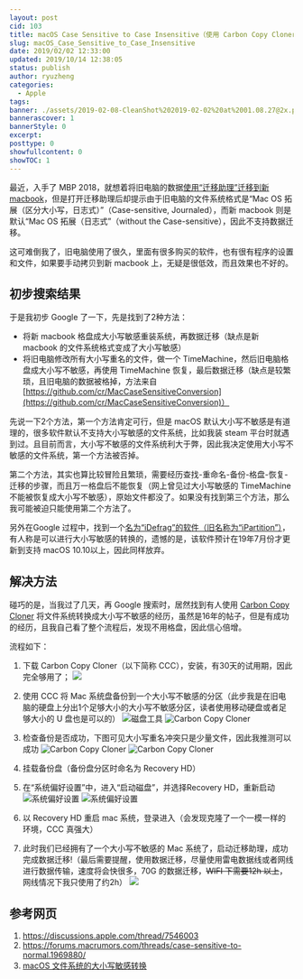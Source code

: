 ```yaml
---
layout: post
cid: 103
title: macOS Case Sensitive to Case Insensitive（使用 Carbon Copy Cloner）
slug: macOS_Case_Sensitive_to_Case_Insensitive
date: 2019/02/02 12:33:00
updated: 2019/10/14 12:38:05
status: publish
author: ryuzheng
categories: 
  - Apple
tags: 
banner: ./assets/2019-02-08-CleanShot%202019-02-02%20at%2001.08.27@2x.png
bannerascover: 1
bannerStyle: 0
excerpt: 
posttype: 0
showfullcontent: 0
showTOC: 1
---
```



最近，入手了 MBP 2018，就想着将旧电脑的数据[使用“迁移助理”迁移到新 macbook](https://support.apple.com/zh-cn/HT204350)，但是打开迁移助理后却提示由于旧电脑的文件系统格式是“Mac OS 拓展（区分大小写，日志式）”（Case-sensitive, Journaled），而新 macbook 则是默认“Mac OS 拓展（日志式”（without the Case-sensitive），因此不支持数据迁移。

这可难倒我了，旧电脑使用了很久，里面有很多购买的软件，也有很有程序的设置和文件，如果要手动拷贝到新 macbook 上，无疑是很低效，而且效果也不好的。

## 初步搜索结果

于是我初步 Google 了一下，先是找到了2种方法：

 - 将新 macbook 格盘成大小写敏感重装系统，再数据迁移（缺点是新 macbook 的文件系统格式变成了大小写敏感）
 - 将旧电脑修改所有大小写重名的文件，做一个 TimeMachine，然后旧电脑格盘成大小写不敏感，再使用 TimeMachine 恢复，最后数据迁移（缺点是较繁琐，且旧电脑的数据被格掉，方法来自 [https://github.com/cr/MacCaseSensitiveConversion](https://github.com/cr/MacCaseSensitiveConversion)）

先说一下2个方法，第一个方法肯定可行，但是 macOS 默认大小写不敏感是有道理的，很多软件默认不支持大小写敏感的文件系统，比如我装 steam 平台时就遇到过。且目前而言，大小写不敏感的文件系统利大于弊，因此我决定使用大小写不敏感的文件系统，第一个方法被否掉。
 
第二个方法，其实也算比较冒险且繁琐，需要经历查找-重命名-备份-格盘-恢复-迁移的步骤，而且万一格盘后不能恢复（网上曾见过大小写敏感的 TimeMachine 不能被恢复成大小写不敏感），原始文件都没了。如果没有找到第三个方法，那么我可能被迫只能使用第二个方法了。

另外在Google 过程中，找到一个[名为“iDefrag”的软件（旧名称为“iPartition”）](https://coriolis-systems.com/)，有人称是可以进行大小写敏感的转换的，遗憾的是，该软件预计在19年7月份才更新到支持 macOS 10.10以上，因此同样放弃。
 
## 解决方法
 
碰巧的是，当我过了几天，再 Google 搜索时，居然找到有人使用 [Carbon Copy Cloner](https://bombich.com/) 将文件系统转换成大小写不敏感的经历，虽然是16年的帖子，但是有成功的经历，且我自己看了整个流程后，发现不用格盘，因此信心倍增。
 
流程如下：
 
  1. 下载 Carbon Copy Cloner（以下简称 CCC），安装，有30天的试用期，因此完全够用了； 
   ![](./assets/2019-02-08-CleanShot%202019-02-02%20at%2001.08.27@2x.png)

  2. 使用 CCC 将 Mac 系统盘备份到一个大小写不敏感的分区（此步我是在旧电脑的硬盘上分出1个足够大小的大小写不敏感分区，读者使用移动硬盘或者足够大小的 U 盘也是可以的）
   ![磁盘工具](./assets/2019-02-08-%E7%A3%81%E7%9B%98%E5%B7%A5%E5%85%B7%202019-02-01%20at%2017.06.15.png)
   ![Carbon Copy Cloner](./assets/2019-02-08-Carbon%20Copy%20Cloner%202019-02-01%20at%2017.01.02.png)

  3. 检查备份是否成功，下图可见大小写重名冲突只是少量文件，因此我推测可以成功
   ![Carbon Copy Cloner](./assets/2019-02-08-Carbon%20Copy%20Cloner%202019-02-01%20at%2017.01.37.png)
   ![Carbon Copy Cloner](./assets/2019-02-08-Carbon%20Copy%20Cloner%202019-02-01%20at%2017.01.59.png)

  4. 挂载备份盘（备份盘分区时命名为 Recovery HD）
  5. 在“系统偏好设置”中，进入“启动磁盘”，并选择Recovery HD，重新启动
   ![系统偏好设置](./assets/2019-02-08-%E7%B3%BB%E7%BB%9F%E5%81%8F%E5%A5%BD%E8%AE%BE%E7%BD%AE%202019-02-01%20at%2017.06.32.png)
   ![系统偏好设置](./assets/2019-02-08-%E7%B3%BB%E7%BB%9F%E5%81%8F%E5%A5%BD%E8%AE%BE%E7%BD%AE%202019-02-01%20at%2017.06.45.png)

  6. 以 Recovery HD 重启 mac 系统，登录进入（会发现克隆了一个一模一样的环境，CCC 真强大）
  7. 此时我们已经拥有了一个大小写不敏感的 Mac 系统了，启动迁移助理，成功完成数据迁移!（最后需要提醒，使用数据迁移，尽量使用雷电数据线或者网线进行数据传输，速度将会快很多，70G 的数据迁移，~~WIFI 下需要12h 以上~~，网线情况下我只使用了约2h）
   ![](./assets/2019-02-08-UNADJUSTEDNONRAW_thumb_9fb.jpg)


  ## 参考网页
   1. https://discussions.apple.com/thread/7546003
   2. https://forums.macrumors.com/threads/case-sensitive-to-normal.1969880/
   3. [macOS 文件系统的大小写敏感转换](https://twiceyuan.com/2018/12/11/MacCaseSensitiveConversion/)